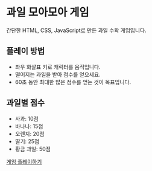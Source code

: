 # 과일 모아모아 게임

간단한 HTML, CSS, JavaScript로 만든 과일 수확 게임입니다.

## 플레이 방법
- 좌우 화살표 키로 캐릭터를 움직입니다.
- 떨어지는 과일을 받아 점수를 얻으세요.
- 60초 동안 최대한 많은 점수를 얻는 것이 목표입니다.

## 과일별 점수
- 사과: 10점
- 바나나: 15점
- 오렌지: 20점
- 딸기: 25점
- 황금 과일: 50점

[게임 플레이하기](https://jihye.bjh.github.io/fruit-catcher-game/)
